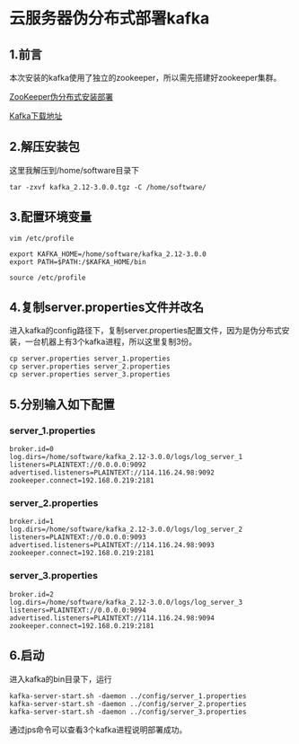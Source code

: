 # 云服务器伪分布式部署kafka

## 1.前言

本次安装的kafka使用了独立的zookeeper，所以需先搭建好zookeeper集群。

[ZooKeeper伪分布式安装部署](https://yiyuyyds.cn/archives/centos7---zookeeper%E4%BC%AA%E5%88%86%E5%B8%83%E5%BC%8F%E5%AE%89%E8%A3%85%E9%83%A8%E7%BD%B2)

[Kafka下载地址](https://kafka.apache.org/downloads)

## 2.解压安装包

这里我解压到/home/software目录下
```shell
tar -zxvf kafka_2.12-3.0.0.tgz -C /home/software/
```

## 3.配置环境变量
```shell
vim /etc/profile
```

```shell
export KAFKA_HOME=/home/software/kafka_2.12-3.0.0
export PATH=$PATH:/$KAFKA_HOME/bin
```
```shell
source /etc/profile
```

## 4.复制server.properties文件并改名
进入kafka的config路径下，复制server.properties配置文件，因为是伪分布式安装，一台机器上有3个kafka进程，所以这里复制3份。

```shell
cp server.properties server_1.properties
cp server.properties server_2.properties
cp server.properties server_3.properties
```


## 5.分别输入如下配置

### server_1.properties

```shell
broker.id=0
log.dirs=/home/software/kafka_2.12-3.0.0/logs/log_server_1
listeners=PLAINTEXT://0.0.0.0:9092
advertised.listeners=PLAINTEXT://114.116.24.98:9092
zookeeper.connect=192.168.0.219:2181
```

### server_2.properties

```shell
broker.id=1
log.dirs=/home/software/kafka_2.12-3.0.0/logs/log_server_2
listeners=PLAINTEXT://0.0.0.0:9093
advertised.listeners=PLAINTEXT://114.116.24.98:9093
zookeeper.connect=192.168.0.219:2181
```


### server_3.properties


```shell
broker.id=2
log.dirs=/home/software/kafka_2.12-3.0.0/logs/log_server_3
listeners=PLAINTEXT://0.0.0.0:9094
advertised.listeners=PLAINTEXT://114.116.24.98:9094
zookeeper.connect=192.168.0.219:2181
```


## 6.启动

进入kafka的bin目录下，运行
```shell
kafka-server-start.sh -daemon ../config/server_1.properties
kafka-server-start.sh -daemon ../config/server_2.properties
kafka-server-start.sh -daemon ../config/server_3.properties
```

通过jps命令可以查看3个kafka进程说明部署成功。